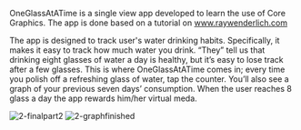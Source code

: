 OneGlassAtATime is a single view app developed to learn the use of Core Graphics. The app is done based on a tutorial
on www.raywenderlich.com   

The app is designed to track user's water drinking habits.
Specifically, it makes it easy to track how much water you drink. “They” tell us that drinking eight glasses of water a day 
is healthy, but it’s easy to lose track after a few glasses. This is where OneGlassAtATime comes in; every time you polish 
off a refreshing glass of water, tap the counter. You’ll also see a graph of your previous seven days’ consumption. When the 
user reaches 8 glass a day the app rewards him/her virtual meda. 

![2-finalpart2](https://user-images.githubusercontent.com/17072260/32043297-08fc0f32-ba43-11e7-9d6d-21c584e93461.gif)
![2-graphfinished](https://user-images.githubusercontent.com/17072260/32043555-c4940a2e-ba43-11e7-83b0-f5002dbafb14.gif)


